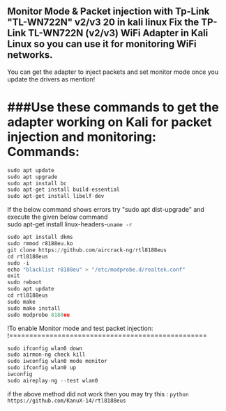 ## Monitor Mode & Packet injection with Tp-Link "TL-WN722N" v2/v3 20 in kali linux Fix the TP-Link TL-WN722N (v2/v3) WiFi Adapter in Kali Linux so you can use it for monitoring WiFi networks. 
You can get the adapter to inject packets and set monitor mode once you update the drivers as mention!

###Use these commands to get the adapter working on Kali for packet injection and monitoring:
Commands:
==========

```python
sudo apt update
sudo apt upgrade
sudo apt install bc
sudo apt-get install build-essential 
sudo apt-get install libelf-dev 
```

If the below command shows errors try "sudo apt dist-upgrade" and execute the given below command  
sudo apt-get install linux-headers-`uname -r`

```python
sudo apt install dkms
sudo rmmod r8188eu.ko
git clone https://github.com/aircrack-ng/rtl8188eus
cd rtl8188eus
sudo -i
echo "blacklist r8188eu" > "/etc/modprobe.d/realtek.conf"
exit
sudo reboot
sudo apt update
cd rtl8188eus
sudo make
sudo make install
sudo modprobe 8188eu
```

!To enable Monitor mode and test packet injection:
!=================================================
```python
sudo ifconfig wlan0 down
sudo airmon-ng check kill
sudo iwconfig wlan0 mode monitor
sudo ifconfig wlan0 up
iwconfig                             
sudo aireplay-ng --test wlan0
```


if the above method did not work then you may try this : 
```python https://github.com/KanuX-14/rtl8188eus ```
